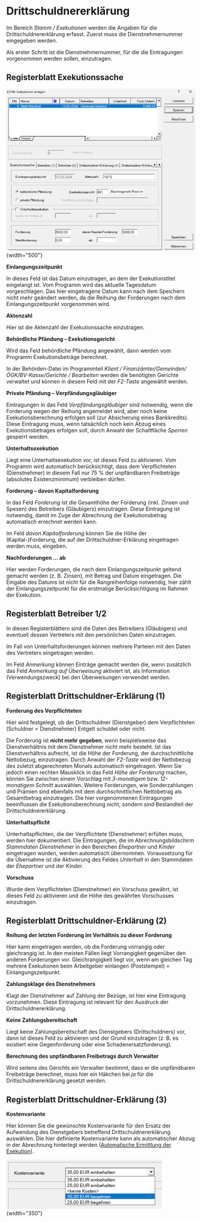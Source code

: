 # Drittschuldnererklärung

Im Bereich *Stamm / Exekutionen* werden die Angaben für die Drittschuldnererklärung erfasst. Zuerst muss die Dienstnehmernummer eingegeben werden.

Als erster Schritt ist die Dienstnehmernummer, für die die Eintragungen vorgenommen werden sollen, einzutragen.

## Registerblatt Exekutionssache

![Image](<img/image312.png>){width="500"}

**Einlangungszeitpunkt**

In dieses Feld ist das Datum einzutragen, an dem der Exekutionstitel eingelangt ist. Vom Programm wird das aktuelle Tagesdatum vorgeschlagen. Das hier eingetragene Datum kann nach dem Speichern nicht mehr geändert werden, da die Reihung der Forderungen nach dem Einlangungszeitpunkt vorgenommen wird.

**Aktenzahl**

Hier ist die Aktenzahl der Exekutionssache einzutragen.

**Behördliche Pfändung – Exekutionsgericht**

Wird das Feld behördliche Pfändung angewählt, dann werden vom Programm Exekutionsbeträge berechnet.

In der Behörden-Datei im Programmteil *Klient / Finanzämter/Gemeinden/ÖGK/BV-Kasse/Gerichte / Bearbeiten* werden die benötigten Gerichte verwaltet und können in diesem Feld mit der *F2-Taste* angewählt werden.

**Private Pfändung – Verpfändungsgläubiger**

Eintragungen in das Feld *Verpfändungsgläubiger* sind notwendig, wenn die Forderung wegen der Reihung angemeldet wird, aber noch keine Exekutionsberechnung erfolgen soll (zur Absicherung eines Bankkredits). Diese Eintragung muss, wenn tatsächlich noch kein Abzug eines Exekutionsbetrages erfolgen soll, durch Anwahl der Schaltfläche *Sperren* gesperrt werden.

**Unterhaltsexekution**

Liegt eine Unterhaltsexekution vor, ist dieses Feld zu aktivieren. Vom Programm wird automatisch berücksichtigt, dass dem Verpflichteten (Dienstnehmer) in diesem Fall nur 75 % der unpfändbaren Freibeträge (absolutes Existenzminimum) verbleiben dürfen.

**Forderung – davon Kapitalforderung**

In das Feld *Forderung* ist die Gesamthöhe der Forderung (inkl. Zinsen und Spesen) des Betreibers (Gläubigers) einzutragen. Diese Eintragung ist notwendig, damit im Zuge der Abrechnung der Exekutionsbetrag automatisch errechnet werden kann.

Im Feld *davon Kapitalforderung* können Sie die Höhe der (Kapital-)Forderung, die auf der Drittschuldner-Erklärung eingetragen werden muss, eingeben.

**Nachforderungen … ab**

Hier werden Forderungen, die nach dem Einlangungszeitpunkt geltend gemacht werden (z. B. Zinsen), mit Betrag und Datum eingetragen. Die Eingabe des Datums ist nicht für die Rangreihenfolge notwendig, hier zählt der Einlangungszeitpunkt für die erstmalige Berücksichtigung im Rahmen der Exekution.

## Registerblatt Betreiber 1/2

In diesen Registerblättern sind die Daten des Betreibers (Gläubigers) und eventuell dessen Vertreters mit den persönlichen Daten einzutragen.

Im Fall von Unterhaltsforderungen können mehrere Parteien mit den Daten des Vertreters eingetragen werden.

Im Feld *Anmerkung* können Einträge gemacht werden die, wenn zusätzlich das Feld *Anmerkung auf Überweisung* aktiviert ist, als Information (Verwendungszweck) bei den Überweisungen verwendet werden.

## Registerblatt Drittschuldner-Erklärung (1)

**Forderung des Verpflichteten**

Hier wird festgelegt, ob der Drittschuldner (Dienstgeber) dem Verpflichteten (Schuldner = Dienstnehmer) Entgelt schuldet oder nicht.

Die Forderung ist **nicht mehr gegeben**, wenn beispielsweise das Dienstverhältnis mit dem Dienstnehmer nicht mehr besteht. Ist das Dienstverhältnis aufrecht, ist die Höhe der Forderung, der durchschnittliche Nettobezug, einzutragen. Durch Anwahl der *F2-Taste* wird der Nettobezug des zuletzt abgerechneten Monats automatisch eingetragen. Wenn Sie jedoch einen rechten Mausklick in das Feld *Höhe der Forderung* machen, können Sie zwischen einem Vorschlag mit *3-monatigem* bzw. *12-monatigem Schnitt* auswählen. Weitere Forderungen, wie Sonderzahlungen und Prämien sind ebenfalls mit dem
durchschnittlichen Nettobetrag als Gesamtbetrag einzutragen. Die hier vorgenommenen Eintragungen beeinflussen die Exekutionsberechnung nicht, sondern sind Bestandteil der Drittschuldnererklärung.

**Unterhaltspflicht**

Unterhaltspflichten, die der Verpflichtete (Dienstnehmer) erfüllen muss, werden hier dokumentiert. Die Eintragungen, die im Abrechnungsbildschirm *Stammdaten Dienstnehmer* in den Bereichen *Ehepartner* und *Kinder* eingetragen wurden, werden automatisch übernommen. Voraussetzung für die Übernahme ist die Aktivierung des Feldes *Unterhalt* in den Stammdaten der *Ehepartner* und der *Kinder*.

**Vorschuss**

Wurde dem Verpflichteten (Dienstnehmer) ein Vorschuss gewährt, ist dieses Feld zu aktivieren und die Höhe des gewährten Vorschusses einzutragen.

## Registerblatt Drittschuldner-Erklärung (2)

**Reihung der letzten Forderung im Verhältnis zu dieser Forderung**

Hier kann eingetragen werden, ob die Forderung vorrangig oder gleichrangig ist. In den meisten Fällen liegt Vorrangigkeit gegenüber den anderen Forderungen vor. Gleichrangigkeit liegt vor, wenn am gleichen Tag mehrere Exekutionen beim Arbeitgeber einlangen (Poststempel) = Einlangungszeitpunkt.

**Zahlungsklage des Dienstnehmers**

Klagt der Dienstnehmer auf Zahlung der Bezüge, ist hier eine Eintragung vorzunehmen. Diese Eintragung ist relevant für den Ausdruck der Drittschuldnererklärung.

**Keine Zahlungsbereitschaft**

Liegt keine Zahlungsbereitschaft des Dienstgebers (Drittschuldners) vor, dann ist dieses Feld zu aktivieren und der Grund einzutragen (z. B. es existiert eine Gegenforderung oder eine Schadenersatzforderung).

**Berechnung des unpfändbaren Freibetrags durch Verwalter**

Wird seitens des Gerichts ein Verwalter bestimmt, dass er die unpfändbaren Freibeträge berechnet, muss hier ein Häkchen bei *ja* für die Drittschuldnererklärung gesetzt werden.

## Registerblatt Drittschuldner-Erklärung (3)

**Kostenvariante**

Hier können Sie die gewünschte Kostenvariante für den Ersatz der Aufwendung des Dienstgebers betreffend Drittschuldnererklärung auswählen. Die hier definierte Kostenvariante kann als automatischer Abzug in der Abrechnung hinterlegt werden ([Automatische Ermittlung der Exekution](../Exekutionen/Exekutionsberechnung.md)).

![Image](<img/image313.png>){width="350"}